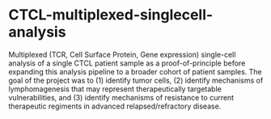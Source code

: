 # CTCL-multiplexed-singlecell-analysis
Multiplexed (TCR, Cell Surface Protein, Gene expression) single-cell analysis of a single CTCL patient sample as a proof-of-principle before expanding this analysis pipeline to a broader cohort of patient samples. The goal of the project was to (1) identify tumor cells, (2) identify mechanisms of lymphomagenesis that may represent therapeutically targetable vulnerabilities, and (3) identify mechanisms of resistance to current therapeutic regiments in advanced relapsed/refractory disease.

